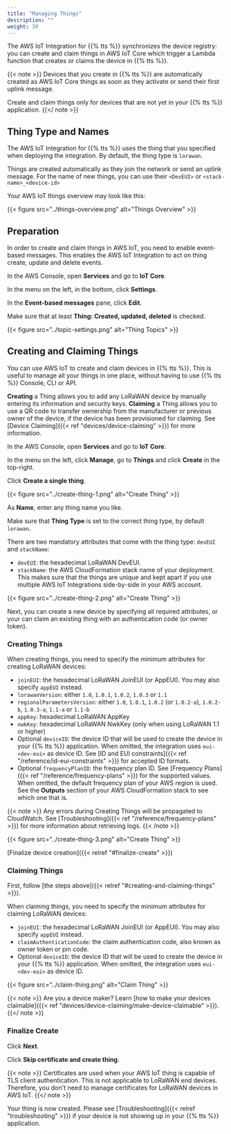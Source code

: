 ```yaml
---
title: "Managing Things"
description: ""
weight: 30
---
```


The AWS IoT Integration for {{% tts %}} synchronizes the device registry: you can create and claim things in AWS IoT Core which trigger a Lambda function that creates or claims the device in {{% tts %}}.

<!--more-->

{{< note >}} Devices that you create in {{% tts %}} are automatically created as AWS IoT Core things as soon as they activate or send their first uplink message.

Create and claim things only for devices that are not yet in your {{% tts %}} application. {{</ note >}}

## Thing Type and Names

The AWS IoT Integration for {{% tts %}} uses the thing that you specified when deploying the integration. By default, the thing type is `lorawan`.

Things are created automatically as they join the network or send an uplink message. For the name of new things, you can use their `<DevEUI>` or `<stack-name>_<device-id>`

Your AWS IoT things overview may look like this:

{{< figure src="../things-overview.png" alt="Things Overview" >}}

## Preparation

In order to create and claim things in AWS IoT, you need to enable event-based messages. This enables the AWS IoT Integration to act on thing create, update and delete events.

In the AWS Console, open **Services** and go to **IoT Core**.

In the menu on the left, in the bottom, click **Settings**.

In the **Event-based messages** pane, click **Edit**.

Make sure that at least **Thing: Created, updated, deleted** is checked.

{{< figure src="../topic-settings.png" alt="Thing Topics" >}}

## Creating and Claiming Things

You can use AWS IoT to create and claim devices in {{% tts %}}. This is useful to manage all your things in one place, without having to use {{% tts %}} Console, CLI or API.

**Creating** a Thing allows you to add any LoRaWAN device by manually entering its information and security keys. **Claiming** a Thing allows you to use a QR code to transfer ownership from the manufacturer or previous owner of the device, if the device has been provisioned for claiming. See [Device Claiming]({{< ref "devices/device-claiming" >}}) for more information.

In the AWS Console, open **Services** and go to **IoT Core**.

In the menu on the left, click **Manage**, go to **Things** and click **Create** in the top-right.

Click **Create a single thing**.

{{< figure src="../create-thing-1.png" alt="Create Thing" >}}

As **Name**, enter any thing name you like.

Make sure that **Thing Type** is set to the correct thing type, by default `lorawan`.

There are two mandatory attributes that come with the thing type: `devEUI` and `stackName`:

- `devEUI`: the hexadecimal LoRaWAN DevEUI.
- `stackName`: the AWS CloudFormation stack name of your deployment. This makes sure that the things are unique and kept apart if you use multiple AWS IoT Integrations side-by-side in your AWS account.

{{< figure src="../create-thing-2.png" alt="Create Thing" >}}

Next, you can create a new device by specifying all required attributes, or your can claim an existing thing with an authentication code (or owner token).

### Creating Things

When creating things, you need to specify the minimum attributes for creating LoRaWAN devices:

- `joinEUI`: the hexadecimal LoRaWAN JoinEUI (or AppEUI). You may also specify `appEUI` instead.
- `lorawanVersion`: either `1.0`, `1.0.1`, `1.0.2`, `1.0.3` or `1.1`
- `regionalParametersVersion`: either `1.0`, `1.0.1`, `1.0.2` (or `1.0.2-a`), `1.0.2-b`, `1.0.3-a`, `1.1-a` or `1.1-b`
- `appKey`: hexadecimal LoRaWAN AppKey
- `nwkKey`: hexadecimal LoRaWAN NwkKey (only when using LoRaWAN 1.1 or higher)
- Optional `deviceID`: the device ID that will be used to create the device in your {{% tts %}} application. When omitted, the integration uses `eui-<dev-eui>` as device ID. See [ID and EUI constraints]({{< ref "/reference/id-eui-constraints" >}}) for accepted ID formats.
- Optional `frequencyPlanID`: the frequency plan ID. See [Frequency Plans]({{< ref "/reference/frequency-plans" >}}) for the supported values. When omitted, the default frequency plan of your AWS region is used. See the **Outputs** section of your AWS CloudFormation stack to see which one that is.

{{< note >}}
Any errors during Creating Things will be propagated to CloudWatch. See [Troubleshooting]({{< ref "/reference/frequency-plans" >}}) for more information about retrieving logs.
{{< /note >}}

{{< figure src="../create-thing-3.png" alt="Create Thing" >}}

[Finalize device creation]({{< relref "#finalize-create" >}})

### Claiming Things

First, follow [the steps above]({{< relref "#creating-and-claiming-things" >}}).

When claiming things, you need to specify the minimum attributes for claiming LoRaWAN devices:

- `joinEUI`: the hexadecimal LoRaWAN JoinEUI (or AppEUI). You may also specify `appEUI` instead.
- `claimAuthenticationCode`: the claim authentication code, also known as owner token or pin code.
- Optional `deviceID`: the device ID that will be used to create the device in your {{% tts %}} application. When omitted, the integration uses `eui-<dev-eui>` as device ID.

{{< figure src="../claim-thing.png" alt="Claim Thing" >}}

{{< note >}} Are you a device maker? Learn [how to make your devices claimable]({{< ref "devices/device-claiming/make-device-claimable" >}}). {{</ note >}}

### Finalize Create

Click **Next**.

Click **Skip certificate and create thing**.

{{< note >}} Certificates are used when your AWS IoT thing is capable of TLS client authentication. This is not applicable to LoRaWAN end devices. Therefore, you don't need to manage certificates for LoRaWAN devices in AWS IoT. {{</ note >}}

Your thing is now created. Please see [Troubleshooting]({{< relref "troubleshooting" >}}) if your device is not showing up in your {{% tts %}} application.
